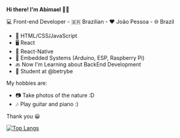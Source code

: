**Hi there! I'm Abimael 🙋🏽**

💻 Front-end Developer - 🇧🇷 Brazilian - ❤️ João Pessoa - 🌐 Brazil

- 🍵 HTML/CSS/JavaScript
- 🖥️ React
- 📲 React-Native
- 🤖 Embedded Systems (Arduino, ESP, Raspberry Pi)
- 🔙 Now I'm Learning about BackEnd Development
- 🎒 Student at @betrybe

My hobbies are:

- 📷 Take photos of the nature :D
- 🎶 Play guitar and piano :)

Thank you 😀

[![Top Langs](https://github-readme-stats.vercel.app/api/top-langs/?username=anuraghazra&layout=compact)](https://github.com/anuraghazra/github-readme-stats)
